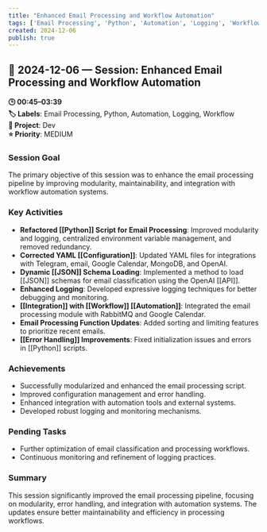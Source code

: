 ```yaml
---
title: "Enhanced Email Processing and Workflow Automation"
tags: ['Email Processing', 'Python', 'Automation', 'Logging', 'Workflow']
created: 2024-12-06
publish: true
---
```


## 📅 2024-12-06 — Session: Enhanced Email Processing and Workflow Automation

**🕒 00:45–03:39**  
**🏷️ Labels**: Email Processing, Python, Automation, Logging, Workflow  
**📂 Project**: Dev  
**⭐ Priority**: MEDIUM  


### Session Goal
The primary objective of this session was to enhance the email processing pipeline by improving modularity, maintainability, and integration with workflow automation systems.

### Key Activities
- **Refactored [[Python]] Script for Email Processing**: Improved modularity and logging, centralized environment variable management, and removed redundancy.
- **Corrected YAML [[Configuration]]**: Updated YAML files for integrations with Telegram, email, Google Calendar, MongoDB, and OpenAI.
- **Dynamic [[JSON]] Schema Loading**: Implemented a method to load [[JSON]] schemas for email classification using the OpenAI [[API]].
- **Enhanced Logging**: Developed expressive logging techniques for better debugging and monitoring.
- **[[Integration]] with [[Workflow]] [[Automation]]**: Integrated the email processing module with RabbitMQ and Google Calendar.
- **Email Processing Function Updates**: Added sorting and limiting features to prioritize recent emails.
- **[[Error Handling]] Improvements**: Fixed initialization issues and errors in [[Python]] scripts.

### Achievements
- Successfully modularized and enhanced the email processing script.
- Improved configuration management and error handling.
- Enhanced integration with automation tools and external systems.
- Developed robust logging and monitoring mechanisms.

### Pending Tasks
- Further optimization of email classification and processing workflows.
- Continuous monitoring and refinement of logging practices.

### Summary
This session significantly improved the email processing pipeline, focusing on modularity, error handling, and integration with automation systems. The updates ensure better maintainability and efficiency in processing workflows.
